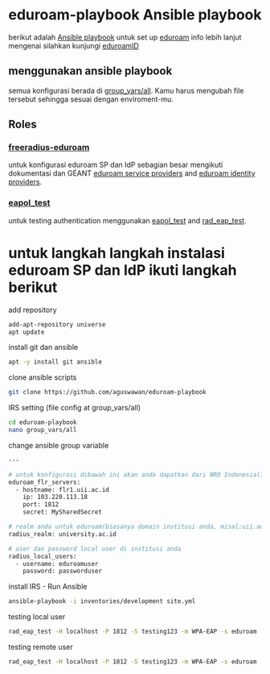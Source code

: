 # eduroam-playbook Ansible playbook
berikut adalah [Ansible playbook](http://docs.ansible.com/ansible/latest/playbooks.html) untuk set up [eduroam](https://eduroam.org/) info lebih lanjut mengenai silahkan kunjungi [eduroamID](https://eduroamid.info/)

## menggunakan ansible playbook
semua konfigurasi berada di [group_vars/all](group_vars/all). Kamu harus mengubah file tersebut sehingga sesuai dengan enviroment-mu.

## Roles
### [freeradius-eduroam](roles/freeradius-eduroam)
untuk konfigurasi eduroam SP dan IdP sebagian besar mengikuti dokumentasi dan GÉANT [eduroam service providers](https://wiki.geant.org/display/H2eduroam/freeradius-sp) and [eduroam identity providers](https://wiki.geant.org/display/H2eduroam/freeradius-idp).

### [eapol_test](roles/eapol_test)

untuk testing authentication menggunakan [eapol_test](http://deployingradius.com/scripts/eapol_test/) and [rad_eap_test](https://github.com/CESNET/rad_eap_test).

# untuk langkah langkah instalasi eduroam SP dan IdP ikuti langkah berikut

add repository
```bash
add-apt-repository universe
apt update
```
install git dan ansible
```bash
apt -y install git ansible
```
clone ansible scripts
```bash
git clone https://github.com/aguswawan/eduroam-playbook
```
IRS setting (file config at group_vars/all)
```bash
cd eduroam-playbook
nano group_vars/all
```
change ansible group variable
```bash
---

# untuk konfigurasi dibawah ini akan anda dapatkan dari NRO Indonesia(ITB & UII).
eduroam_flr_servers:
  - hostname: flr1.uii.ac.id
    ip: 103.220.113.18
    port: 1812
    secret: MySharedSecret

# realm anda untuk eduroam(biasanya domain institusi anda, misal:uii.ac.id atau itb.ac.id)
radius_realm: university.ac.id

# user dan password local user di institusi anda
radius_local_users:
  - username: eduroamuser
    password: passworduser
```
install IRS - Run Ansible
```bash
ansible-playbook -i inventories/development site.yml
```
testing local user
```bash
rad_eap_test -H localhost -P 1812 -S testing123 -m WPA-EAP -s eduroam  -e TTLS -2 PAP -u eduroamuser@university.ac.id -p passworduser
```
testing remote user
```bash
rad_eap_test -H localhost -P 1812 -S testing123 -m WPA-EAP -s eduroam  -e PEAP -2 MSCHAPV2 -u demouser@uii.ac.id -p rahasia
```
